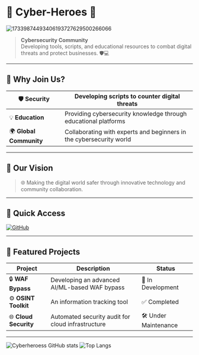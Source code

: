 # 🌟 **Cyber-Heroes** 🌟
![17339874493406193727629500266066](https://github.com/user-attachments/assets/ec3d8730-8153-420a-aa42-d4595ae9e4e7)

> **Cybersecurity Community**  
> Developing tools, scripts, and educational resources to combat digital threats and protect businesses. 🛡️💻

---

## 🚀 **Why Join Us?**
| 🛡️ **Security**         | Developing scripts to counter digital threats                 |
|--------------------------|---------------------------------------------------------------|
| 💡 **Education**         | Providing cybersecurity knowledge through educational platforms |
| 🌍 **Global Community**  | Collaborating with experts and beginners in the cybersecurity world |

---

## 🎯 **Our Vision**
> 🌐 Making the digital world safer through innovative technology and community collaboration.

---

## 🔗 **Quick Access**
[![GitHub](https://img.shields.io/badge/GitHub-Cyber--Heroes-blue?style=for-the-badge&logo=github)](https://github.com/Cyberheroess)  

---

## 📂 **Featured Projects**
| **Project**              | **Description**                                                       | **Status**            |
|--------------------------|-----------------------------------------------------------------------|-----------------------|
| 🔒 **WAF Bypass**        | Developing an advanced AI/ML-based WAF bypass                        | 🚀 In Development     |
| ⚙️ **OSINT Toolkit**    | An information tracking tool                                         | ✅ Completed          |
| 🌐 **Cloud Security**    | Automated security audit for cloud infrastructure                    | 🛠️ Under Maintenance |

---
![Cyberheroess GitHub stats](https://github-readme-stats.vercel.app/api?username=Cyberheroess&show_icons=true&hide_title=true&count_private=true&hide=prs&theme=radical)
![Top Langs](https://github-readme-stats.vercel.app/api/top-langs/?username=Cyberheroess&layout=compact&theme=radical)
